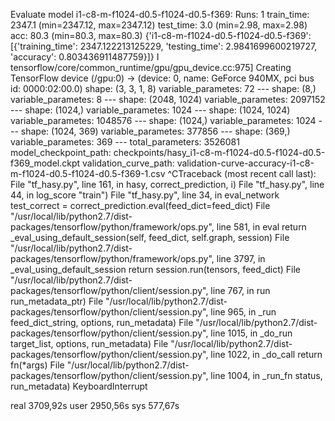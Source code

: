 Evaluate model
i1-c8-m-f1024-d0.5-f1024-d0.5-f369:
    Runs:    1
    train_time:    2347.1 (min=2347.12, max=2347.12)
    test_time:    3.0 (min=2.98, max=2.98)
    acc:        80.3 (min=80.3, max=80.3)
{'i1-c8-m-f1024-d0.5-f1024-d0.5-f369': [{'training_time': 2347.122213125229, 'testing_time': 2.9841699600219727, 'accuracy': 0.803436911487759}]}
I tensorflow/core/common_runtime/gpu/gpu_device.cc:975] Creating TensorFlow device (/gpu:0) -> (device: 0, name: GeForce 940MX, pci bus id: 0000:02:00.0)
    shape: (3, 3, 1, 8)
    variable_parametes: 72
    ---
    shape: (8,)
    variable_parametes: 8
    ---
    shape: (2048, 1024)
    variable_parametes: 2097152
    ---
    shape: (1024,)
    variable_parametes: 1024
    ---
    shape: (1024, 1024)
    variable_parametes: 1048576
    ---
    shape: (1024,)
    variable_parametes: 1024
    ---
    shape: (1024, 369)
    variable_parametes: 377856
    ---
    shape: (369,)
    variable_parametes: 369
    ---
total_parameters: 3526081
model_checkpoint_path: checkpoints/hasy_i1-c8-m-f1024-d0.5-f1024-d0.5-f369_model.ckpt
validation_curve_path: validation-curve-accuracy-i1-c8-m-f1024-d0.5-f1024-d0.5-f369-1.csv
^CTraceback (most recent call last):
  File "tf_hasy.py", line 161, in <module>
    hasy, correct_prediction, i)
  File "tf_hasy.py", line 44, in log_score
    "train")
  File "tf_hasy.py", line 34, in eval_network
    test_correct = correct_prediction.eval(feed_dict=feed_dict)
  File "/usr/local/lib/python2.7/dist-packages/tensorflow/python/framework/ops.py", line 581, in eval
    return _eval_using_default_session(self, feed_dict, self.graph, session)
  File "/usr/local/lib/python2.7/dist-packages/tensorflow/python/framework/ops.py", line 3797, in _eval_using_default_session
    return session.run(tensors, feed_dict)
  File "/usr/local/lib/python2.7/dist-packages/tensorflow/python/client/session.py", line 767, in run
    run_metadata_ptr)
  File "/usr/local/lib/python2.7/dist-packages/tensorflow/python/client/session.py", line 965, in _run
    feed_dict_string, options, run_metadata)
  File "/usr/local/lib/python2.7/dist-packages/tensorflow/python/client/session.py", line 1015, in _do_run
    target_list, options, run_metadata)
  File "/usr/local/lib/python2.7/dist-packages/tensorflow/python/client/session.py", line 1022, in _do_call
    return fn(*args)
  File "/usr/local/lib/python2.7/dist-packages/tensorflow/python/client/session.py", line 1004, in _run_fn
    status, run_metadata)
KeyboardInterrupt

real    3709,92s
user    2950,56s
sys    577,67s
